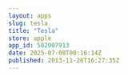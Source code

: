 ```yaml
---
layout: apps
slug: tesla
title: "Tesla"
store: apple
app_id: 582007913
date: 2025-07-08T00:16:14Z
published: 2013-11-26T16:27:35Z
---
```

